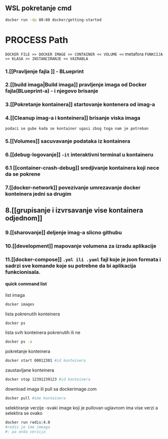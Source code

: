 ## WSL pokretanje cmd
```bash
docker run -dp 80:80 docker/getting-started
```
# PROCESS Path
`DOCKER FILE >> DOCKER IMAGE >> CONTAINER << VOLUME <<`
metafora
`FUNKCIJA >> KLASA >> INSTANCIRANJE << VAIRABLA`

### 1.[[Pravljenje fajla ]] - BLueprint

### 2.[[build imaga|Build imaga]] pravljenje imaga od Docker fajla(BLueprint-a) - i njegovo brisanje

### 3.[[Pokretanje kontainera]] startovanje kontenera od imag-a

### 4.[[Cleanup imag-a i konteinera]]  brisanje viska imaga 

`podaci se gube kada se kontainer ugasi zbog toga nam je potreban`
### 5.[[Volumes]] sacuvavanje podataka iz kontainera

### 6.[[debug-logovanje]]  `-it` interaktivni terminal u kontaineru

### 6.1 [[container-crash-debug]] sredjivanje kontainera koji nece da se pokrene

### 7.[[docker-network]] povezivanje umrezavanje docker konteinera jedni sa drugim

## 8.[[grupisanje i izvrsavanje vise kontainera odjednom]]

### 9.[[sharovanje]] deljenje imag-a slicno githubu

### 10.[[development]] mapovanje volumena za izradu aplikacije

### 11.[[docker-compose]] `.yml ili .yaml` fajl koje je json formata i sadrzi sve komande koje su potrebne da bi aplikacija funkcionisala.
#### quick command list
list imaga 
```bash
docker images
```

lista pokrenutih konteinera
```bash
docker ps
```

lista svih konteinera pokrenutih ili ne 
```bash
docker ps -a
```

pokretanje konteinera 
```bash
docker start 00012301 #id konteinera 
```

zaustavljane konteinera
```bash
docker stop 12391239123 #id konteinera
```


download imaga ili  pull sa dockerimage.com
```bash
docker pull #ime konteinera
```

selektiranje verzije 
-svaki  image koji je pullovan uglavnom ima vise verzi a selektira se ovako
```bash
docker run redis:4.0
#redis je ime imeaga 
#: pa onda verzija
```



 